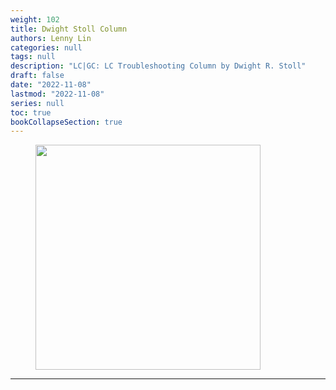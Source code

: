 ```yaml
---
weight: 102
title: Dwight Stoll Column
authors: Lenny Lin
categories: null
tags: null
description: "LC|GC: LC Troubleshooting Column by Dwight R. Stoll"
draft: false
date: "2022-11-08"
lastmod: "2022-11-08"
series: null
toc: true
bookCollapseSection: true
---
```


<figure>
  <img width = "360" src = "/docs/images/troubleshooting_01.jpg"/>
  <figcaption class = "bottom"></figcaption>
</figure>


<!--more-->
---

